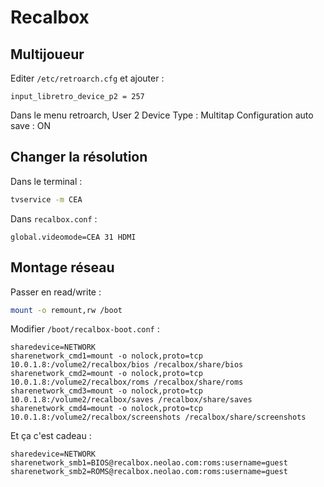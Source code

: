 Recalbox
========

Multijoueur
-----------

Editer `/etc/retroarch.cfg` et ajouter :

```
input_libretro_device_p2 = 257
```

Dans le menu retroarch, User 2 Device Type : Multitap
Configuration auto save : ON


Changer la résolution
---------------------

Dans le terminal :

```bash
tvservice -m CEA
```

Dans `recalbox.conf` :

```
global.videomode=CEA 31 HDMI
```

Montage réseau
--------------

Passer en read/write :

```bash
mount -o remount,rw /boot
```

Modifier `/boot/recalbox-boot.conf` :

```
sharedevice=NETWORK
sharenetwork_cmd1=mount -o nolock,proto=tcp 10.0.1.8:/volume2/recalbox/bios /recalbox/share/bios
sharenetwork_cmd2=mount -o nolock,proto=tcp 10.0.1.8:/volume2/recalbox/roms /recalbox/share/roms
sharenetwork_cmd3=mount -o nolock,proto=tcp 10.0.1.8:/volume2/recalbox/saves /recalbox/share/saves
sharenetwork_cmd4=mount -o nolock,proto=tcp 10.0.1.8:/volume2/recalbox/screenshots /recalbox/share/screenshots
```

Et ça c'est cadeau :

```
sharedevice=NETWORK
sharenetwork_smb1=BIOS@recalbox.neolao.com:roms:username=guest
sharenetwork_smb2=ROMS@recalbox.neolao.com:roms:username=guest
```
